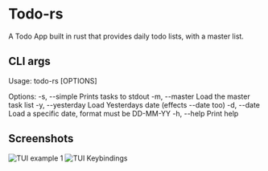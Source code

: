 # Todo-rs
A Todo App built in rust that provides daily todo lists, with a master list. 

## CLI args
Usage: todo-rs [OPTIONS]

Options:
  -s, --simple       Prints tasks to stdout
  -m, --master       Load the master task list
  -y, --yesterday    Load Yesterdays date (effects --date too)
  -d, --date <DATE>  Load a specific date, format must be DD-MM-YY
  -h, --help         Print help

## Screenshots
![TUI example 1](https://github.com/SoloJessy/todo-rs/assets/89361614/7c0c8c12-6490-464d-b706-2cc4027c0c0f)
![TUI Keybindings](https://github.com/SoloJessy/todo-rs/assets/89361614/b9a388e8-c351-4db6-819a-0d05b2b93565)
